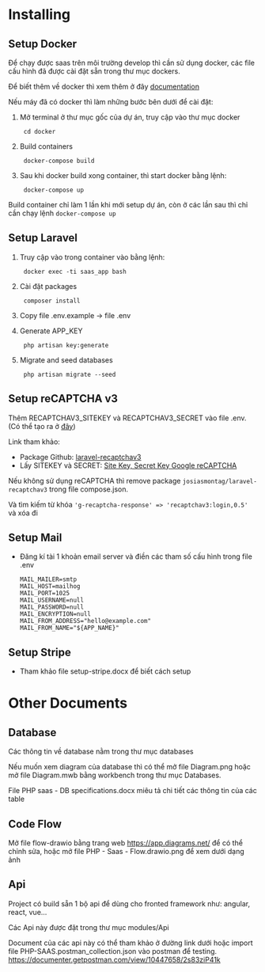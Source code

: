 # Installing

## Setup Docker
Để chạy được saas trên môi trường develop thì cần sử dụng docker, các file cấu hình đã được cài đặt sẵn trong thư mục dockers.

Để biết thêm về docker thì xem thêm ở đây [documentation](https://docs.docker.com/install/)

Nếu máy đã có docker thì làm những bước bên dưới để cài đặt:

1. Mở terminal ở thư mục gốc của dự án, truy cập vào thư mục docker
   
        cd docker

2. Build containers

        docker-compose build

3. Sau khi docker build xong container, thì start docker bằng lệnh:

        docker-compose up

Build container chỉ làm 1 lần khi mới setup dự án, còn ở các lần sau thì chỉ cần chạy lệnh `docker-compose up`

## Setup Laravel

1. Truy cập vào trong container vào bằng lệnh:

        docker exec -ti saas_app bash

2. Cài đặt packages

        composer install

3. Copy file .env.example -> file .env

4. Generate APP_KEY

        php artisan key:generate

5. Migrate and seed databases

        php artisan migrate --seed

## Setup reCAPTCHA v3

Thêm RECAPTCHAV3_SITEKEY và RECAPTCHAV3_SECRET vào file .env. (Có thể tạo ra ở [đây](https://www.google.com/recaptcha/admin/site/523218037))

Link tham khảo:

- Package Github: [laravel-recaptchav3](https://github.com/josiasmontag/laravel-recaptchav3)
- Lấy SITEKEY và SECRET: [Site Key, Secret Key Google reCAPTCHA](https://www.magetop.com/blog/lay-site-key-secret-key-google-recaptcha/)

Nếu không sử dụng reCAPTCHA thì remove package `josiasmontag/laravel-recaptchav3` trong file compose.json. 

Và tìm kiếm từ khóa `'g-recaptcha-response' => 'recaptchav3:login,0.5'` và xóa đi 

## Setup Mail

- Đăng kí tài 1 khoản email server và điền các tham số cấu hình trong file .env

      MAIL_MAILER=smtp
      MAIL_HOST=mailhog
      MAIL_PORT=1025
      MAIL_USERNAME=null
      MAIL_PASSWORD=null
      MAIL_ENCRYPTION=null
      MAIL_FROM_ADDRESS="hello@example.com"
      MAIL_FROM_NAME="${APP_NAME}"

## Setup Stripe

- Tham khảo file setup-stripe.docx để biết cách setup

# Other Documents
## Database

Các thông tin về database nằm trong thư mục databases

Nếu muốn xem diagram của database thì có thể mở file Diagram.png hoặc mở file Diagram.mwb bằng workbench trong thư mục Databases.

File PHP saas - DB specifications.docx miêu tả chi tiết các thông tin của các table

## Code Flow

Mở file flow-drawio bằng trang web https://app.diagrams.net/ để có thể chỉnh sửa, hoặc mở file PHP - Saas - Flow.drawio.png để xem dưới dạng ảnh

## Api

Project có build sẵn 1 bộ api để dùng cho fronted framework như: angular, react, vue...

Các Api này được đặt trong thư mục modules/Api

Document của các api này có thể tham khảo ở đường link dưới hoặc import file PHP-SAAS.postman_collection.json vào postman để testing.
https://documenter.getpostman.com/view/10447658/2s83ziP41k